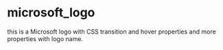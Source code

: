 # microsoft_logo
this is a Microsoft logo with CSS transition and hover properties and more properties with logo name.
